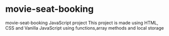 # movie-seat-booking
movie-seat-booking JavaScript project
This project is made using HTML, CSS and Vanilla JavaScript using functions,array methods and local storage
